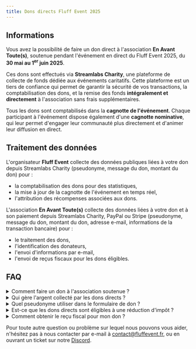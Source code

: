 ```yaml
---
title: Dons directs Fluff Event 2025
---
```


## Informations

Vous avez la possibilité de faire un don direct à l'association **En Avant Toute(s)**, soutenue
pendant l'événement en direct du Fluff Event 2025, du **30 mai au 1<sup>er</sup> juin 2025**.

Ces dons sont effectués via **Streamlabs Charity**, une plateforme de collecte de fonds
dédiée aux événements caritatifs. Cette plateforme est un tiers de confiance qui permet de garantir
la sécurité de vos transactions, la comptabilisation des dons, et la remise des fonds
**intégralement et directement** à l'association sans frais supplémentaires.

Tous les dons sont comptabilisés dans la **cagnotte de l'événement**. Chaque participant à
l'événement dispose également d'une **cagnotte nominative**, qui leur permet d'engager leur
communauté plus directement et d'animer leur diffusion en direct.


## Traitement des données

L'organisateur **Fluff Event** collecte des données publiques liées à votre don depuis
Streamlabs Charity (pseudonyme, message du don, montant du don) pour :
- la comptabilisation des dons pour des statistiques,
- la mise à jour de la cagnotte de l'événement en temps réel,
- l'attribution des récompenses associées aux dons.

L'association **En Avant Toute(s)** collecte des données liées à votre don et à son
paiement depuis Streamlabs Charity, PayPal ou Stripe (pseudonyme, message du don, montant du don,
adresse e-mail, informations de la transaction bancaire) pour :
- le traitement des dons,
- l'identification des donateurs,
- l'envoi d'informations par e-mail,
- l'envoi de reçus fiscaux pour les dons éligibles.


## FAQ

<details>
<summary>Comment faire un don à l'association soutenue ?</summary>

Vous pouvez faire un don à **En Avant Toute(s)** pendant l'événement en direct, du
**30 mai au 1<sup>er</sup> juin 2025**. Pour cela, rendez-vous sur la page **Streamlabs Charity**
de l'événement que vous pouvez trouver depuis :
- la chaîne Twitch d'un participant, dont le lien est rattaché à sa
  cagnotte personnelle,
- le site de l'événement, [fluffevent.fr](https://fluffevent.fr).

Vous trouverez un formulaire de don sur la page : utilisez votre nom d'utilisateur Twitch pour que
nous puissions vous identifier et vous attribuer les récompenses associées à votre don.

<!--
Vous pouvez également acheter des produits dans la boutique en ligne de l'événement, dont les
bénéfices seront comptés dans la cagnotte de l'événement et reversés à l'association.
-->

Et une fois l'événement terminé, vous pouvez faire un don à l'association directement et à tout
moment sur leur site :
[don.enavanttoutes.fr/mon-don/~mon-don](https://don.enavanttoutes.fr/mon-don/~mon-don).

</details>

<details>
<summary>Qui gère l'argent collecté par les dons directs ?</summary>

Les dons effectués sur Streamlabs Charity sont gérés par cette même plateforme, qui agit comme
tiers de confiance pour la collecte des fonds. Les dons sont intégralement reversés à l'association
**En Avant Toute(s)**.

L'organisateur **Fluff Event** ne gère ni les dons directs, ni leur collecte, ni leur remise à
l'association. Les fonds ne transitent ni par ses systèmes, ni par ses comptes bancaires.

<!--
Les achats de la boutique en ligne sont gérés par l'association **Fluff Event**, qui reversera les
bénéfices à l'association en deux temps : après la fermeture de la boutique, puis après la clôture
de l'exercice comptable de l'événement.
-->

</details>

<details>
<summary>Quel pseudonyme utiliser dans le formulaire de don ?</summary>

Le pseudonyme, ainsi que le message et le montant du don, sont des informations publiques depuis
Streamlabs Charity. Elles peuvent notamment être affichées sur le flux en direct des chaînes Twitch
des participants.

Nous vous recommandons d'utiliser votre nom d'utilisateur Twitch comme pseudonyme, afin de nous
permettre de vous identifier et de vous attribuer les récompenses associées à votre don.

Vous pouvez choisir un pseudonyme différent ou rester anonyme si vous le souhaitez, mais vous
renoncez alors à l'attribution des récompenses associées à votre don.

Si vous souhaitez être mis en avant dans le classement des meilleurs donateurs, veillez à utiliser
le même pseudonyme pour chacun de vos dons, de manière à ce Streamlabs Charity puisse faire la
somme de ceux-ci et vous attribuer une place dans le classement.

<!--
Le pseudonyme sera affiché sur les chaînes Twitch des participants et utilisé dans nos outils de
gestion des dons et des récompenses.

Si vous souhaitez participer aux activités du Fluff Event, il est nécessaire d'utiliser votre nom d'utilisateur Twitch, pour que nos outils puissent vous identifier et que vous puissiez
obtenir les récompenses associées à votre don dans le **Fluff Place 2025** par exemple.

Si les activités du Fluff Event ne vous intéressent pas, vous êtes libre d'utiliser le pseudonyme
de votre choix !
-->

</details>

<details>
<summary>Est-ce que les dons directs sont éligibles à une réduction d'impôt ?</summary>

Oui, les dons directs de plus de 5€ pour l'association **En Avant Toute(s)** sont éligibles.

</details>

<details>
<summary>Comment obtenir le reçu fiscal pour mon don ?</summary>

Grâce à l'adresse e-mail renseignée lors de votre don, l'association **En Avant Toute(s)** vous
enverra un e-mail de remerciement après la fin de l'événement, avec le détail des informations
nécessaires à l'obtention de votre reçu fiscal : notamment votre nom complet et adresse postale.

Accordez quelques mois après la fin de l'événement pour recevoir cet e-mail. Si besoin, vous
pouvez contacter l'association à l'adresse [dons@enavanttoutes.fr](mailto:dons@enavanttoutes.fr).

</details>

Pour toute autre question ou problème sur lequel nous pouvons vous aider, n'hésitez pas à nous
contacter par e-mail à [contact@fluffevent.fr](mailto:contact@fluffevent.fr), ou en ouvrant un
ticket sur notre [Discord](https://discord.com/invite/rAesnJHuPe).
